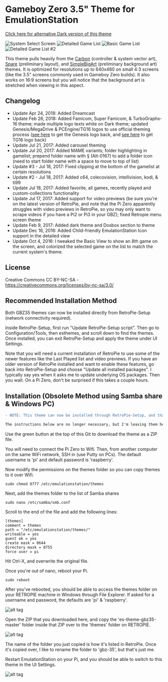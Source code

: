 # Gameboy Zero 3.5" Theme for EmulationStation

[Click here for alternative Dark version of this theme](https://github.com/rxbrad/es-theme-gbz35-dark)

![System Select Screen](http://i.imgur.com/UsW5xfT.png) ![Detailed Game List](http://i.imgur.com/Ud4IsZW.png) ![Basic Game List](http://i.imgur.com/d9TTEjV.png) ![Detailed Game List #2](http://i.imgur.com/0awaj5E.png)

This theme pulls heavily from the [Carbon](https://github.com/RetroPie/es-theme-carbon) (controller & system vector art), [Spare](https://github.com/mattrixk/es-theme-spare) (preliminary layout), and [SimpleBigArt](https://github.com/robertybob/es-theme-simplebigart) (preliminary background art) themes.  It is optimized for resolutions up to 640x480 on small 4:3 screens (like the 3.5" screens commonly used in Gameboy Zero builds).  It also works on 16:9 screens but you will notice that the background art is stretched when viewing in this aspect.

Changelog
-----------

- Update Apr 24, 2018: Added Dreamcast
- Update Feb 26, 2018: Added Famicom, Super Famicom, & TurboGraphx-16 theme; made multiple logo texts white on Dark theme; updated Genesis/MegaDrive & PCEngine/TG16 logos to use official theming process ([see here](https://github.com/retropie/retropie-setup/wiki/Mega-Drive-Genesis) to get the Genesis logo back, and [see here](https://github.com/retropie/retropie-setup/wiki/PC-Engine) to get TG16 logo back)
- Update Jul 21, 2017: Added carousel theming
- Update Jul 20, 2017: Added MAME variants; folder highlighting in gamelist; prepend folder name with § (Alt-0167) to add a folder icon (need to start folder name with a space to move to top of list)
- Update #3 - Jul 18, 2017: Fixed clipping at the bottom of the gamelist at certain resolutions
- Update #2 - Jul 18, 2017: Added c64, colecovision, intellivision, kodi, & ti99
- Update Jul 18, 2017: Added favorite, all games, recently played and custom-collections functionality
- Update Jul 17, 2017: Added support for video previews (be sure you're on the latest version of RetroPie, and note that the Pi Zero apparently struggles with video previews in RetroPie, so you may only want to scrape videos if you have a Pi2 or Pi3 in your GBZ); fixed Retropie menu screen theme
- Update Feb 9, 2017: Added dark theme and Dosbox section to theme
- Update Dec 16, 2016: Added Child-friendly EmulationStation Icon support in the detailed view
- Update Oct 4, 2016: I tweaked the Basic View to show an 8th game on the screen, and colorized the selected game on the list to match the current system's theme.

License
-----------
Creative Commons CC BY-NC-SA - https://creativecommons.org/licenses/by-nc-sa/3.0/

Recommended Installation Method
-----------

Both GBZ35 themes can now be installed directly from RetroPie-Setup (network connectivity required).

Inside RetroPie-Setup, first run "Update RetroPie-Setup script". Then go to Configuration/Tools, then esthemes, and scroll down to find the themes. Once installed, you can exit RetroPie-Setup and apply the theme under UI Settings.

Note that you will need a current installation of RetroPie to use some of the newer features like the Last Played list and video previews. If you have an older version of RetroPie installed and want to enable these features, go back into RetroPie-Setup and choose "Update all installed packages". I typically say yes when it asks me to update underlying OS packages. Then you wait. On a Pi Zero, don't be surprised if this takes a couple hours.

Installation (Obsolete Method using Samba share & Windows PC)
-----------

``` diff
- NOTE: This theme can now be installed through RetroPie-Setup, and that is the recommended method of installation.

The instructions below are no longer necessary, but I'm leaving them here to help those who might want to undo the changes they made to install the theme using the old method.**
```

Use the green button at the top of this Git to download the theme as a ZIP file.

You will need to connect the Pi Zero to Wifi.  Then, from another computer on the same WiFi network, SSH in (use Putty on PCs).  The default username is 'pi' and default password is 'raspberry'.

Now modify the permissions on the themes folder so you can copy themes to it over Wifi.
```
sudo chmod 0777 /etc/emulationstation/themes
```

Next, add the themes folder to the list of Samba shares
```
sudo nano /etc/samba/smb.conf
```
Scroll to the end of the file and add the following lines:
```
[themes]
comment = themes
path = "/etc/emulationstation/themes/"
writeable = yes
guest ok = yes
create mask = 0644
directory mask = 0755
force user = pi
```

Hit Ctrl-X, and overwrite the original file.

Once you're out of nano, reboot your Pi.
```
sudo reboot
```

After you've rebooted, you should be able to access the themes folder on your RETROPIE machine in Windows through File Explorer.  If asked for a username and password, the defaults are 'pi' & 'raspberry'.

![alt tag](http://i.imgur.com/B3IsFFW.png)

Open the ZIP that you downloaded here, and copy the 'es-theme-gbz35-master' folder inside that ZIP over to the 'themes' folder on RETROPIE.

![alt tag](http://i.imgur.com/G7YTaMe.png)

The name of the folder you just copied is how it's listed in RetroPie.  Once it's copied over, I like to rename the folder to 'gbz-35', but that's just me.

Restart EmulationStation on your Pi, and you should be able to switch to this theme in the UI Settings.

![alt tag](http://i.imgur.com/vbATdHH.png)
